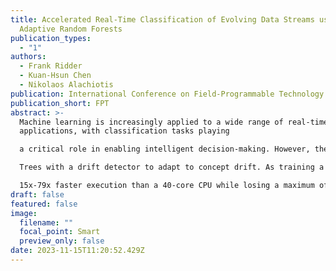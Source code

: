 ```yaml
---
title: Accelerated Real-Time Classification of Evolving Data Streams using
  Adaptive Random Forests
publication_types:
  - "1"
authors:
  - Frank Ridder
  - Kuan-Hsun Chen
  - Nikolaos Alachiotis
publication: International Conference on Field-Programmable Technology
publication_short: FPT
abstract: >-
  Machine learning is increasingly applied to a wide range of real-time
  applications, with classification tasks playing

  a critical role in enabling intelligent decision-making. However, the phenomenon of concept drift, where the underlying data distribution changes over time, presents a significant challenge to maintaining the accuracy of machine learning models in applications with evolving data streams such as health monitoring or sensor-data analyses. The Adaptive Random Forest (ARF) algorithm addresses this issue by coupling multiple Hoeffding

  Trees with a drift detector to adapt to concept drift. As training a forest of growing decision trees is a high-latency operation, custom-hardware acceleration is needed to meet the stringent latency requirements for real-time use of ARF. To the best of our knowledge, this work describes the first FPGA implementation of the ARF algorithm, focusing on achieving high hardware efficiency, scalability, and adaptability for four different datasets. We present a parameterized design that incorporates various levels of parallelism, resource sharing, and pipelining, delivering

  15x-79x faster execution than a 40-core CPU while losing a maximum of 13% accuracy. Furthermore, 3x-33x faster than a state-of-the-art GPU solution using an NVIDIA TESLA V100 while demonstrating accuracy scores within 0.3% to 15% of these GPU ARF implementations.
draft: false
featured: false
image:
  filename: ""
  focal_point: Smart
  preview_only: false
date: 2023-11-15T11:20:52.429Z
---
```


